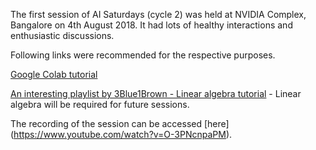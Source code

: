 The first session of AI Saturdays (cycle 2) was held at NVIDIA Complex, Bangalore on 4th August 2018. It had lots of healthy interactions and enthusiastic discussions.

Following links were recommended for the respective purposes.

[Google Colab tutorial](https://medium.com/deep-learning-turkey/google-colab-free-gpu-tutorial-e113627b9f5d) 

[An interesting playlist by 3Blue1Brown - Linear algebra tutorial](https://www.youtube.com/watch?v=fNk_zzaMoSs&list=PLZHQObOWTQDPD3MizzM2xVFitgF8hE_ab) - Linear algebra will be required for future sessions.

The recording of the session can be accessed [here] (https://www.youtube.com/watch?v=O-3PNcnpaPM).





